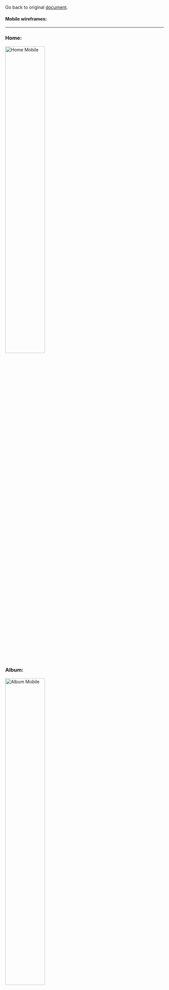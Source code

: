 Go back to original [document](https://github.com/JuanBrachoDev/Vinyl/tree/master/README.md).

#### Mobile wireframes:

---

### Home:

<img src="wireframes/mobile/home_mobile.png" width=50% height=50% alt="Home Mobile">

### Album:

<img src="wireframes/mobile/album_mobile.png" width=50% height=50% alt="Album Mobile">

### Artist:

<img src="wireframes/mobile/artist_mobile.png" width=50% height=50% alt="Artist Mobile">

### Register:

<img src="wireframes/mobile/register_mobile.png" width=50% height=50% alt="Register Mobile">

### Log in:

<img src="wireframes/mobile/login_mobile.png" width=50% height=50% alt="Log In Mobile">

### Social Account Register:

<img src="wireframes/mobile/social_register_mobile.png" width=50% height=50% alt="Social Account Mobile">

### Recover Password:

<img src="wireframes/mobile/recover_mobile.png" width=50% height=50% alt="Recover Password Mobile">

### Profile:

<img src="wireframes/mobile/profile_mobile.png" width=50% height=50% alt="Profile Mobile">

### Cart:

<img src="wireframes/mobile/cart_mobile.png" width=50% height=50% alt="Cart Mobile">

### Checkout:

<img src="wireframes/mobile/checkout_mobile.png" width=50% height=50% alt="Checkout Mobile">

### Admin Add Product:

<img src="wireframes/mobile/add_product_mobile.png" width=50% height=50% alt="Admin Add Product Mobile">

#### Desktop wireframes:

---

### Home:

<img src="wireframes/desktop/home_desktop.png" width=80% height=80% alt="Home Desktop">

### Album:

<img src="wireframes/desktop/album_desktop.png" width=80% height=80% alt="Album Desktop">

### Artist:

<img src="wireframes/desktop/artist_desktop.png" width=80% height=80% alt="Artist Desktop">

### Register:

<img src="wireframes/desktop/register_desktop.png" width=80% height=80% alt="Register Desktop">

### Log in:

<img src="wireframes/desktop/login_desktop.png" width=80% height=80% alt="Log In Desktop">

### Social Account Register:

<img src="wireframes/desktop/social_register_desktop.png" width=80% height=80% alt="Social Account Register">

### Recover Password:

<img src="wireframes/desktop/recover_desktop.png" width=80% height=80% alt="Recover Password Desktop">

### Profile:

<img src="wireframes/desktop/profile_desktop.png" width=80% height=80% alt="Profile Desktop">

### Cart:

<img src="wireframes/desktop/cart_desktop.png" width=80% height=80% alt="Cart Desktop">

### Checkout:

<img src="wireframes/desktop/checkout_desktop.png" width=80% height=80% alt="Checkout Desktop">

### Admin Add Product:

<img src="wireframes/desktop/add_product_desktop.png" width=80% height=80% alt="Admin Add Product Desktop">